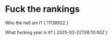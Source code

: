 # Fuck the rankings

Who the hell am I?
{ 11138922 }

What fucking year is it?
[ 2025-03-22T06:10:00Z ]
